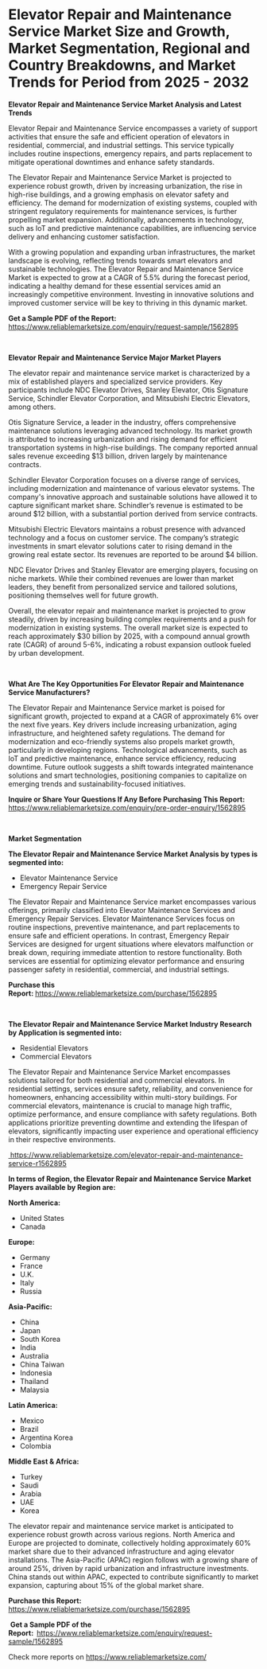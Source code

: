 <p><h1>Elevator Repair and Maintenance Service Market Size and Growth, Market Segmentation, Regional and Country Breakdowns, and Market Trends for Period from 2025 -  2032</h1></p><p><strong>Elevator Repair and Maintenance Service Market Analysis and Latest Trends</strong></p>
<p><p>Elevator Repair and Maintenance Service encompasses a variety of support activities that ensure the safe and efficient operation of elevators in residential, commercial, and industrial settings. This service typically includes routine inspections, emergency repairs, and parts replacement to mitigate operational downtimes and enhance safety standards.</p><p>The Elevator Repair and Maintenance Service Market is projected to experience robust growth, driven by increasing urbanization, the rise in high-rise buildings, and a growing emphasis on elevator safety and efficiency. The demand for modernization of existing systems, coupled with stringent regulatory requirements for maintenance services, is further propelling market expansion. Additionally, advancements in technology, such as IoT and predictive maintenance capabilities, are influencing service delivery and enhancing customer satisfaction.</p><p>With a growing population and expanding urban infrastructures, the market landscape is evolving, reflecting trends towards smart elevators and sustainable technologies. The Elevator Repair and Maintenance Service Market is expected to grow at a CAGR of 5.5% during the forecast period, indicating a healthy demand for these essential services amid an increasingly competitive environment. Investing in innovative solutions and improved customer service will be key to thriving in this dynamic market.</p></p>
<p><strong>Get a Sample PDF of the Report:&nbsp;</strong> <a href="https://www.reliablemarketsize.com/enquiry/request-sample/1562895?utm_campaign=1103&utm_medium=2&utm_source=Github&utm_content=ia&utm_term=11032025&utm_id=elevator-repair-and-maintenance-service">https://www.reliablemarketsize.com/enquiry/request-sample/1562895</a></p>
<p>&nbsp;</p>
<p><strong>Elevator Repair and Maintenance Service Major Market Players</strong></p>
<p><p>The elevator repair and maintenance service market is characterized by a mix of established players and specialized service providers. Key participants include NDC Elevator Drives, Stanley Elevator, Otis Signature Service, Schindler Elevator Corporation, and Mitsubishi Electric Elevators, among others. </p><p>Otis Signature Service, a leader in the industry, offers comprehensive maintenance solutions leveraging advanced technology. Its market growth is attributed to increasing urbanization and rising demand for efficient transportation systems in high-rise buildings. The company reported annual sales revenue exceeding $13 billion, driven largely by maintenance contracts.</p><p>Schindler Elevator Corporation focuses on a diverse range of services, including modernization and maintenance of various elevator systems. The company's innovative approach and sustainable solutions have allowed it to capture significant market share. Schindler’s revenue is estimated to be around $12 billion, with a substantial portion derived from service contracts.</p><p>Mitsubishi Electric Elevators maintains a robust presence with advanced technology and a focus on customer service. The company’s strategic investments in smart elevator solutions cater to rising demand in the growing real estate sector. Its revenues are reported to be around $4 billion.</p><p>NDC Elevator Drives and Stanley Elevator are emerging players, focusing on niche markets. While their combined revenues are lower than market leaders, they benefit from personalized service and tailored solutions, positioning themselves well for future growth.</p><p>Overall, the elevator repair and maintenance market is projected to grow steadily, driven by increasing building complex requirements and a push for modernization in existing systems. The overall market size is expected to reach approximately $30 billion by 2025, with a compound annual growth rate (CAGR) of around 5-6%, indicating a robust expansion outlook fueled by urban development.</p></p>
<p>&nbsp;</p>
<p><strong>What Are The Key Opportunities For Elevator Repair and Maintenance Service Manufacturers?</strong></p>
<p><p>The Elevator Repair and Maintenance Service market is poised for significant growth, projected to expand at a CAGR of approximately 6% over the next five years. Key drivers include increasing urbanization, aging infrastructure, and heightened safety regulations. The demand for modernization and eco-friendly systems also propels market growth, particularly in developing regions. Technological advancements, such as IoT and predictive maintenance, enhance service efficiency, reducing downtime. Future outlook suggests a shift towards integrated maintenance solutions and smart technologies, positioning companies to capitalize on emerging trends and sustainability-focused initiatives.</p></p>
<p><strong>Inquire or Share Your Questions If Any Before Purchasing This Report:</strong> <a href="https://www.reliablemarketsize.com/enquiry/pre-order-enquiry/1562895?utm_campaign=1103&utm_medium=2&utm_source=Github&utm_content=ia&utm_term=11032025&utm_id=elevator-repair-and-maintenance-service">https://www.reliablemarketsize.com/enquiry/pre-order-enquiry/1562895</a></p>
<p>&nbsp;</p>
<p><strong>Market Segmentation</strong></p>
<p><strong>The Elevator Repair and Maintenance Service Market Analysis by types is segmented into:</strong></p>
<p><ul><li>Elevator Maintenance Service</li><li>Emergency Repair Service</li></ul></p>
<p><p>The Elevator Repair and Maintenance Service market encompasses various offerings, primarily classified into Elevator Maintenance Services and Emergency Repair Services. Elevator Maintenance Services focus on routine inspections, preventive maintenance, and part replacements to ensure safe and efficient operations. In contrast, Emergency Repair Services are designed for urgent situations where elevators malfunction or break down, requiring immediate attention to restore functionality. Both services are essential for optimizing elevator performance and ensuring passenger safety in residential, commercial, and industrial settings.</p></p>
<p><strong>Purchase this Report:&nbsp;</strong><a href="https://www.reliablemarketsize.com/purchase/1562895?utm_campaign=1103&utm_medium=2&utm_source=Github&utm_content=ia&utm_term=11032025&utm_id=elevator-repair-and-maintenance-service">https://www.reliablemarketsize.com/purchase/1562895</a></p>
<p>&nbsp;</p>
<p><strong>The Elevator Repair and Maintenance Service Market Industry Research by Application is segmented into:</strong></p>
<p><ul><li>Residential Elevators</li><li>Commercial Elevators</li></ul></p>
<p><p>The Elevator Repair and Maintenance Service Market encompasses solutions tailored for both residential and commercial elevators. In residential settings, services ensure safety, reliability, and convenience for homeowners, enhancing accessibility within multi-story buildings. For commercial elevators, maintenance is crucial to manage high traffic, optimize performance, and ensure compliance with safety regulations. Both applications prioritize preventing downtime and extending the lifespan of elevators, significantly impacting user experience and operational efficiency in their respective environments.</p></p>
<p><a href="https://www.reliablemarketsize.com/elevator-repair-and-maintenance-service-r1562895?utm_campaign=1103&utm_medium=2&utm_source=Github&utm_content=ia&utm_term=11032025&utm_id=elevator-repair-and-maintenance-service">&nbsp;https://www.reliablemarketsize.com/elevator-repair-and-maintenance-service-r1562895</a></p>
<p><strong>In terms of Region, the Elevator Repair and Maintenance Service Market Players available by Region are:</strong></p>
<p>
    <p> <strong> North America: </strong>
        <ul>
            <li>United States</li>
            <li>Canada</li>
        </ul>
        </p> 
    <p> <strong> Europe: </strong>
        <ul>
            <li>Germany</li>
            <li>France</li>
            <li>U.K.</li>
            <li>Italy</li>
            <li>Russia</li>
        </ul>
        </p> 
    <p> <strong> Asia-Pacific: </strong>
        <ul>
            <li>China</li>
            <li>Japan</li>
            <li>South Korea</li>
            <li>India</li>
            <li>Australia</li>
            <li>China Taiwan</li>
            <li>Indonesia</li>
            <li>Thailand</li>
            <li>Malaysia</li>
        </ul>
        </p> 
    <p> <strong> Latin America: </strong>
        <ul>
            <li>Mexico</li>
            <li>Brazil</li>
            <li>Argentina Korea</li>
            <li>Colombia</li>
        </ul>
        </p> 
    <p> <strong> Middle East & Africa: </strong>
        <ul>
            <li>Turkey</li>
            <li>Saudi</li>
            <li>Arabia</li>
            <li>UAE</li>
            <li>Korea</li>
        </ul>
    </p>
    </p>
<p><p>The elevator repair and maintenance service market is anticipated to experience robust growth across various regions. North America and Europe are projected to dominate, collectively holding approximately 60% market share due to their advanced infrastructure and aging elevator installations. The Asia-Pacific (APAC) region follows with a growing share of around 25%, driven by rapid urbanization and infrastructure investments. China stands out within APAC, expected to contribute significantly to market expansion, capturing about 15% of the global market share.</p></p>
<p><strong>Purchase this Report: </strong><a href="https://www.reliablemarketsize.com/purchase/1562895?utm_campaign=1103&utm_medium=2&utm_source=Github&utm_content=ia&utm_term=11032025&utm_id=elevator-repair-and-maintenance-service">https://www.reliablemarketsize.com/purchase/1562895</a></p>
<p>&nbsp;<strong>Get a Sample PDF of the Report:&nbsp;&nbsp;</strong><a href="https://www.reliablemarketsize.com/enquiry/request-sample/1562895?utm_campaign=1103&utm_medium=2&utm_source=Github&utm_content=ia&utm_term=11032025&utm_id=elevator-repair-and-maintenance-service">https://www.reliablemarketsize.com/enquiry/request-sample/1562895</a></p>
<p><strong></strong></p>
<p>Check more reports on <a href="https://www.reliablemarketsize.com/?utm_campaign=1103&utm_medium=2&utm_source=Github&utm_content=ia&utm_term=11032025&utm_id=elevator-repair-and-maintenance-service">https://www.reliablemarketsize.com/</a></p>